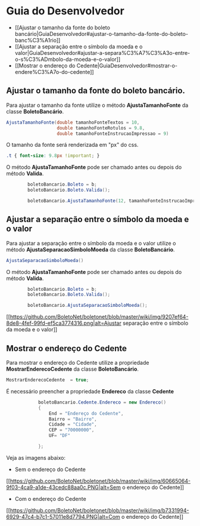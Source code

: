 # Guia do Desenvolvedor

- [[Ajustar o tamanho da fonte do boleto bancário|GuiaDesenvolvedor#ajustar-o-tamanho-da-fonte-do-boleto-banc%C3%A1rio]]
- [[Ajustar a separação entre o símbolo da moeda e o valor|GuiaDesenvolvedor#ajustar-a-separa%C3%A7%C3%A3o-entre-o-s%C3%ADmbolo-da-moeda-e-o-valor]]
- [[Mostrar o endereço do Cedente|GuiaDesenvolvedor#mostrar-o-endere%C3%A7o-do-cedente]]

## Ajustar o tamanho da fonte do boleto bancário.

Para ajustar o tamanho da fonte utilize o método **AjustaTamanhoFonte** da classe **BoletoBancário**.

``` C#   
AjustaTamanhoFonte(double tamanhoFonteTextos = 10, 
                   double tamanhoFonteRotulos = 9.8, 
                   double tamanhoFonteInstrucaoImpressao = 9)
```      
 O tamanho da fonte será renderizada em "px" do css. 
``` css
.t { font-size: 9.8px !important; }
```

O método **AjustaTamanhoFonte** pode ser chamado antes ou depois do método **Valida**.

``` C#
        boletoBancario.Boleto = b;
        boletoBancario.Boleto.Valida();

        boletoBancario.AjustaTamanhoFonte(12, tamanhoFonteInstrucaoImpressao:14);
```

## Ajustar a separação entre o símbolo da moeda e o valor

Para ajustar a separação entre o símbolo da moeda e o valor utilize o método **AjustaSeparacaoSimboloMoeda** da classe **BoletoBancário**.

``` C#   
AjustaSeparacaoSimboloMoeda()
``` 

O método **AjustaTamanhoFonte** pode ser chamado antes ou depois do método **Valida**.

``` C#
        boletoBancario.Boleto = b;
        boletoBancario.Boleto.Valida();

        boletoBancario.AjustaSeparacaoSimboloMoeda();
```

[[https://github.com/BoletoNet/boletonet/blob/master/wiki/img/9207ef64-8de8-4fef-99fd-ef5ca3774316.png|alt=Ajustar separação entre o símbolo da moeda e o valor]]

## Mostrar o endereço do Cedente

Para mostrar o endereço do Cedente utilize a propriedade **MostrarEnderecoCedente** da classe **BoletoBancário**.

``` C#   
MostrarEnderecoCedente  = true;
``` 

É necessário preencher a propriedade **Endereco** da classe **Cedente**

``` C# 
            boletoBancario.Cedente.Endereco = new Endereco()
            {
                End = "Endereço do Cedente",
                Bairro = "Bairro",
                Cidade = "Cidade",
                CEP = "70000000",
                UF= "DF"

            };
```

Veja as imagens abaixo:

- Sem o endereço do Cedente

[[https://github.com/BoletoNet/boletonet/blob/master/wiki/img/60665064-9f03-4ca9-a1de-43cedc88aa0c.PNG|alt=Sem o endereço do Cedente]]

- Com o endereço do Cedente

[[https://github.com/BoletoNet/boletonet/blob/master/wiki/img/b7331994-6929-47c4-b7c1-57011e8d7794.PNG|alt=Com o endereço do Cedente]]